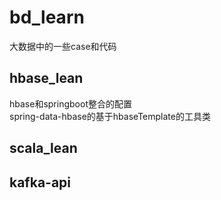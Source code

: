 # bd_learn
大数据中的一些case和代码
##  hbase_lean
hbase和springboot整合的配置  
spring-data-hbase的基于hbaseTemplate的工具类
##  scala_lean
##  kafka-api

